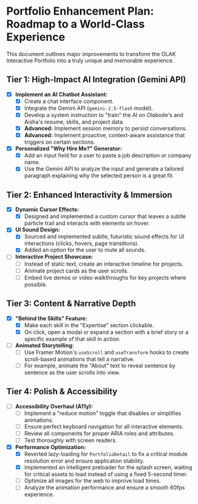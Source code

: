 
# Portfolio Enhancement Plan: Roadmap to a World-Class Experience

This document outlines major improvements to transform the OLAK Interactive Portfolio into a truly unique and memorable experience.

## Tier 1: High-Impact AI Integration (Gemini API)

- [x] **Implement an AI Chatbot Assistant:**
    - [x] Create a chat interface component.
    - [x] Integrate the Gemini API (`gemini-2.5-flash` model).
    - [x] Develop a system instruction to "train" the AI on Olabode's and Aisha's resume, skills, and project data.
    - [x] **Advanced:** Implement session memory to persist conversations.
    - [x] **Advanced:** Implement proactive, context-aware assistance that triggers on certain sections.

- [x] **Personalized "Why Hire Me?" Generator:**
    - [x] Add an input field for a user to paste a job description or company name.
    - [x] Use the Gemini API to analyze the input and generate a tailored paragraph explaining why the selected person is a great fit.

## Tier 2: Enhanced Interactivity & Immersion

- [x] **Dynamic Cursor Effects:**
    - [x] Designed and implemented a custom cursor that leaves a subtle particle trail and interacts with elements on hover.

- [x] **UI Sound Design:**
    - [x] Sourced and implemented subtle, futuristic sound effects for UI interactions (clicks, hovers, page transitions).
    - [x] Added an option for the user to mute all sounds.

- [ ] **Interactive Project Showcase:**
    - [ ] Instead of static text, create an interactive timeline for projects.
    - [ ] Animate project cards as the user scrolls.
    - [ ] Embed live demos or video walkthroughs for key projects where possible.

## Tier 3: Content & Narrative Depth

- [x] **"Behind the Skills" Feature:**
    - [x] Make each skill in the "Expertise" section clickable.
    - [x] On click, open a modal or expand a section with a brief story or a specific example of that skill in action.

- [ ] **Animated Storytelling:**
    - [ ] Use Framer Motion's `useScroll` and `useTransform` hooks to create scroll-based animations that tell a narrative.
    - [ ] For example, animate the "About" text to reveal sentence by sentence as the user scrolls into view.

## Tier 4: Polish & Accessibility

- [ ] **Accessibility Overhaul (A11y):**
    - [ ] Implement a "reduce motion" toggle that disables or simplifies animations.
    - [ ] Ensure perfect keyboard navigation for all interactive elements.
    - [ ] Review all components for proper ARIA roles and attributes.
    - [ ] Test thoroughly with screen readers.

- [x] **Performance Optimization:**
    - [x] Reverted lazy-loading for `PortfolioDetail` to fix a critical module resolution error and ensure application stability.
    - [x] Implemented an intelligent preloader for the splash screen, waiting for critical assets to load instead of using a fixed 5-second timer.
    - [ ] Optimize all images for the web to improve load times.
    - [ ] Analyze the animation performance and ensure a smooth 60fps experience.